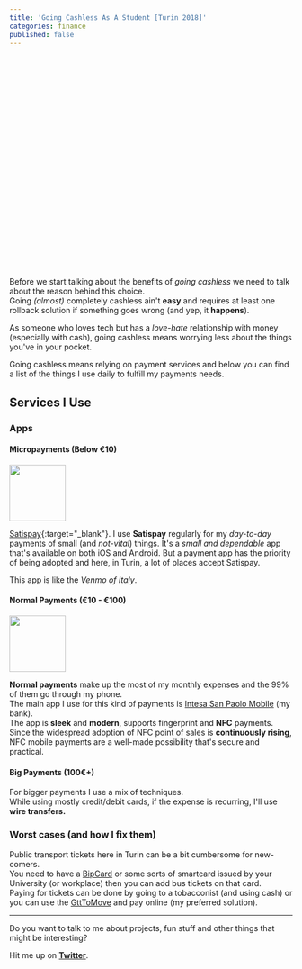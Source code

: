 ```yaml
---
title: 'Going Cashless As A Student [Turin 2018]'
categories: finance
published: false
---
```

<!--![](/assets/static/posts/2018-12-22-going_cashless_as_a_student/paymentshero.jpg)-->

<div style="background-image: url(/assets/static/posts/2018-12-22-going_cashless_as_a_student/paymentshero.jpg); background-size: cover; background-position: center; width: 100vw;
position: relative;
min-height: 380px;
left: 50%;
right: 50%;
margin-left: -50vw;
margin-right: -50vw;"></div>

Before we start talking about the benefits of _going cashless_ we need to talk about the reason behind this choice.  
Going _(almost)_ completely cashless ain't __easy__ and requires at least one rollback solution if something goes wrong (and yep, it __happens__).

As someone who loves tech but has a _love-hate_ relationship with money (especially with cash), going cashless means worrying less about the things you've in your pocket.

Going cashless means relying on payment services and below you can find a list of the things I use daily to fulfill my payments needs.

## Services I Use

### Apps

#### Micropayments (Below €10)
<img src="https://lh3.googleusercontent.com/GVfRs1866eQnPDaSktJNQSSAaVPiKM9X_o2PFARerSAVkMl-BiP20lHQY9zMiF6Sj0I=s360-rw" style="width: 100px; display: inline;"/>  

[Satispay](http://satispay.it){:target="_blank"}. 
I use **Satispay** regularly for my _day-to-day_ payments of small (and _not-vital_) things. 
It's a _small and dependable_ app that's available on both iOS and Android. 
But a payment app has the priority of being adopted and here, in Turin, a lot of places accept Satispay.

This app is like the _Venmo of Italy_.

#### Normal Payments (€10 - €100)
<img src="https://lh3.googleusercontent.com/E21ns8ZOS6wRk6CgX-GR02QBmUydHJYXrEVbrCJu7QOA6wu66FOAFcPTi73Lt4McPa4v=s360-rw" style="width: 100px; display: inline;"/>

**Normal payments** make up the most of my monthly expenses and the 99% of them go through my phone.  
The main app I use for this kind of payments is [Intesa San Paolo Mobile](https://www.intesasanpaolo.com/) (my bank).  
The app is **sleek** and **modern**, supports fingerprint and **NFC** payments.  
Since the widespread adoption of NFC point of sales is **continuously rising**, NFC mobile payments are a well-made possibility that's secure and practical.

#### Big Payments (100€+)
For bigger payments I use a mix of techniques.  
While using mostly credit/debit cards, if the expense is recurring, I'll use **wire transfers.**

### Worst cases (and how I fix them)
Public transport tickets here in Turin can be a bit cumbersome for new-comers.  
You need to have a [BipCard](https://bip.piemonte.it/carta-bip-cose-e-come-funziona/) or some sorts of smartcard issued by your University (or workplace) then you can add bus tickets on that card.  
Paying for tickets can be done by going to a tobacconist (and using cash) or you can use the [GttToMove](https://play.google.com/store/apps/details?id=it.to.gtt.tomove) and pay online (my preferred solution).

___

Do you want to talk to me about projects, fun stuff and other things that might be interesting?

Hit me up on [**Twitter**](http://twitter.com/eliseomartelli).
